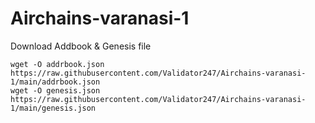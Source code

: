 # Airchains-varanasi-1


Download Addbook & Genesis file

    wget -O addrbook.json https://raw.githubusercontent.com/Validator247/Airchains-varanasi-1/main/addrbook.json
    wget -O genesis.json https://raw.githubusercontent.com/Validator247/Airchains-varanasi-1/main/genesis.json

        

